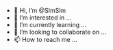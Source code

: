 - 👋 Hi, I’m @SlmSlm
- 👀 I’m interested in ...
- 🌱 I’m currently learning ...
- 💞️ I’m looking to collaborate on ...
- 📫 How to reach me ...

<!---
SlmSlm/SlmSlm is a ✨ special ✨ repository because its `README.md` (this file) appears on your GitHub profile.
You can click the Preview link to take a look at your changes.
--->
